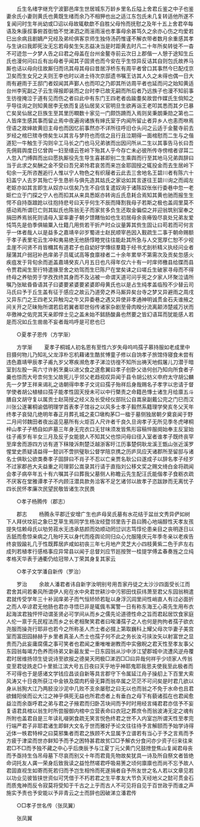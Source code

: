 <!-- { "loadSidebar": true } -->
　　丘生名绪字继充宁波鄞邑庠生世居城东万龄乡里名丘隘上舍君丘鉴之中子也鉴妻余氏小妻则黄氏也黄既生绪而余乃不相狎也出之适江东包氏未几复转适他所遂不复闻问时生年尚幼或□诏以母故辄欷歔不自胜父母怜而抚慰之及年十五上舍君卒每语及朱康叔事俯首衘恤不觉涕泗之雨滛雨滛也孝事母余甚笃久之余亦心伤之均爱若巳出余病且剧嫡产兄经及弟纶俱客京师生独侍汤药惟谨不解衣带者数月余重感其孝与生诀曰我即死汝无忘若母矣生矢志益决当是时距黄去时凡二十年所矣转徙不一杳不可迹忽一夕梦人告之曰君之母盖在台州金鳌寺前云次日上郡偕一人憩于途知生丘氏也漫何问曰丘有出母者乎闻其子固贤也而今安在乎生惊异反诘其自则包氏故养马厮也诘以母向往故厮归而讯其母其母曰昔居浮桥东有周平者曾口其事然今巳配戍京卫矣而生女兄之夫则王李也时以进士待次京邸遗书嘱王访其人久之未得也偶一日大雨有避雨于王邸门者奴闻其声鄞人也而叩之乃即其所访周平者也延而问之始知黄适台州李宪副之子云生得报即装而之台时李已故无嗣而所后者乃远族子也漫不知前事生彷徨掩泣于道有见而伤之者曰此中有东门王四老者齿踰耋矣故尝作媒氏生倘知之乎导往询之则知黄居李无依而复适仙居吴义官明旦生欲再诣王老叩其悉而其夕巳暴亡矣吴仙居之巨族生至其里历瞷数十家见一门颇饬蹐而入焉则吴秉朗秉勋之第也二人皆庠生感其事而留止焉中夜遍询诸族有婶氏室于内闻所留止者异乡人也恚而咻焉侄语之故婶故黄旧主母也而因忆前事然亦不详所往呼旧仓头问之云适于金鳌寺前去岁经之棺巳殡寺傍矣生以其言与梦符也而信之且行且泣期得一面棺慰而二生与之偕道犯一牛触生于沟则伞工马长之门也马兄弟骇而出因问所从二生以其事告马长曰吾先佣肩舆度日亿曾舆一妇至缙云苍岭下殆其人乎今存亡未必彼所传寺傍棺者谬耳二人忽入门缚舆而出曰愿执厮役先生导生喜甚即别二生乘舆而行至其地马兄弟舆辞曰当于此求之矣酬之金不受曰吾兄弟怜君哀苦而来岂金耶固授之辄投金而去生居岭下旬余一无所咨邂逅行人惟以宁人物色之有织屦者云此去三舍地名王碧川者有陈六十妇盖宁人去岁其殆亡乎生恳祈与俱先造其姑氏之家谂如其言遂往王碧川询之而阊左老妪亦如其言即生从奴亦以信矣乃生不自信复遣奴询于诸陈奴伥伥行委巷中忽一老妪伫立于门探之宁人也而扣其从来具悉妪亦转询丘氏息耗合焉知其黄也驰而报生生愕不自持亟踉跄以往抱持悲号曰天乎何生不辰而降割我母子若斯之极也盖闾里莫不感动焉所谓巳亡则其姒氏也陈翁无子而家贫多负生还取金徧偿之并迎翁筑别室奉之捐田养焉翁死则请母入室率妻子朝夕馈饍怡如也生初居母余丧瘠毁尽哀处兄弟友爱忳笃先是伯季俱输粟入仕籍几用赀若干折产时众议量筭其赀生固让曰苟若而可何言乎一体者哉人以是益多之嘉靖辛卯岁蜀进士赵民顺宰邑因入觐疏生二事于朝命赐额于孝子表里宅云生冲和夷易绝无他肠惇睦党往往能赴其所急与人交宽厚仁恕不少视圭崖不问贤不肖皆穪其有道君子也自幼好学慱综羣籍于经书尤剖析精义执经问业者屦蒲其户弱冠补邑庠弟子员辄试高等食廪禄者二十余年累举不第需次及贡矣忽感火疾疽发于背旬余而逝盖嘉靖癸亥八月五日也凡得年仅六十有一时庠师檄县给牒而县令贾君闻生至行特遣掾至舍之劝驾而生巳陈尸在堂矣诔之曰嗟丘生破家寻母而不得终母之养劬劳于学孜孜终其身而不及沾被一命谓天道可问乎死之夕家人环聚泣请所嘱乃张眦昏昏语其子曰婆要紧婆要紧婆即母黄氏也以是占生纯孝盖临殁不少替云司马氏曰予于丘生盖有征于感应之故云乃道旁之养马厮异矣台寺之梦又异避雨之周戌又异东门之王四老又异触沟之牛又异委巷之遇又异使非孝通神明诚贯金石夫谁掖之间关开之茫昧殆所谓若启若翼者耶世俗传诸家杂剧至骨肉暌分流离颠沛楚戚万状而卒徼神之佑完其天亲即悍士见之盖未始不鉥肠酸鼻也然要之皆幻语耳而犹能感人若是而况如丘生凿凿不妄者哉呜呼是可悲也巳 

　　○夏孝子恩传（方学渐） 

　　方学渐 
　　夏孝子桐城人初名恩有至性六岁失母呜呜孺子慕持服如老成里中目摄何物儿乃知礼父龙淳朴忘机藉诸生酷贫愽童子修以自饷孝子旅馆侍寝食未尝有违色嘉靖甲辰孝子甫九岁父寒疾濒危孝子涕泣彷徨不知所出祷天地假屠儿刀潜于暗室刲左股一脔六寸许躬烹羹以进父食之遂愈翼曰孝子创卧父诰何创乃知向所食者子羹也惊而大号柰何生父故死儿乎邻父老趋视叹异闻于县令胡公枋义申府太守胡公麟先一夕梦王祥来谒礼之诰朝得申孝子文诧曰孺子殆祥后身哉赐名子孝字以忠请于督学使者胡公植植曰孺子能孝性固天授未可以中行槩责之命籍邑慱士诸生月给廪五斗膳自文胡守复以属贡士赵简授之经义及长受经仪部阮公自嵩泉副戴公完之门巳而汉川张公遂署桐谕倡明理学首表孝子馆谷之以风多士孝子毅然系籍理学癸亥冬父天年终孝子哀恸几绝明年春正月葬孔城之麦□墩构茅□一楹于墓侧独居朝夕奠哀闻于野二月间邻魏田者夜出遥见墓所有火炬百人尺许者千良久旦询孝子无所见季冬虎哮桐梓山孝子孑栖自如庐墓三年身无完衣口无甘味须发皆焦形容稿悴服阕始奉主反室始往子甫岁有半女三月及反子女能貌人不知其父也惊问母曰径入室者谁孝子既终丧罕至庠舍而游四方访有道下秣陵泝荆楚泛越浙客旴江历事楚侗耿龙溪王甑山张近溪罗惺堂史质疑请益得一懿训不啻拱璧耿公督学陪京携之历庐凤应天诸郡所至留邸与诸名士俱耿公欲类奏孝子固辞曰不肖子不忍以亡亲贾名耿公曰遂成子以辞名孝子经岁不过家郡邑大夫益重之司理郭公嵩录其行请于直指刘公移文奖之赐文绮白金将疏闻会孝子病卒年五十有六嘱其子曰葬我父墓侧人称瞻云先生配汪氏能偕孝子食粝衣疏不厌客在堂雅谭孝子不内顾汪潜具款务洽客不足乞诸邻以故孝子恣跋踄而无离忧子四长民怀孝廉次民望民敬皆诸生次民畏 

　　○孝子杨腾传（郡志） 

　　郡志 
　　杨腾永平郡迁安增广生也庐母吴氏墓有水花结于盆丝文秀异俨如树下人拜伏坟前之象巳芝草生焉同学生杨汝经暨邻里告于县曰腾心地端醇性天孝友孩提失怙赖母氏以劬劳菽水无违承慈颜而効顺动罔愆训志笃惇伦患亲目之丧明逐日以舌舐而愈惊亲病之几殆吁天以身代而痊舆论同归众心允服隆庆元年季冬亲以老疾告终哀毁踰礼几于性既葬居庐咸如初丧三年七月地产灵芝大小四枝黄紫二色于庐左右成列若植孝行感格事应异常县以闻于总督刘应节廵按贺一桂提学傅孟春奏旌之立纯孝格天华表于通衢仍给冠带人丁荣其身复其家云 

　　○孝子文学潘自新传（罗治） 

　　罗治 
　　余故人潘君者讳自新字汝明别号用吾家丹徒之太沙沙四面受长江而君舍其间若秦风所谓伊人宛在水中央君世耕沙中污邪田伐荻纬萧至君父东园翁稍遣君就传受学年三十补润庠弟子而气恒矫矫若耻以身浮沉闾里间性峭直人有过必面折之而人卒谅君无他肠也君亦寻悟巳非是辄偑韦寓警一日有称东海王心斋先生用布衣起海滨君独怦怦动谓圣贤必可学间从而乡之儒先论道德性命之旨而君起居饮食家庭人伦一禀于先民程法而乡之长老相聚笑君者曰唉潘孺子之人也何是拘拘者孺子欲衣尧服而操尧行耶非也若今之所称圣人杰士者必掇上第取巍科上耀父母次华妻子美宫室而富田园赫赫于乡里者真圣人杰士也孺子何不此之务长汝弓挟汝矢以射富世之显贵而乃此妄庸腐儒之事可笑者也君闻之重唯唯谢教而中实傲睨之君天性至孝友事父东园翁每竭力色养而待弟又新最友爱一日东园翁从沙中涉江望郡城中流遭风逆舟覆君时居维扬领生徒说诗至欲报之德昊天罔极□涕泗□□曰异哉何祥乎少顷家人传翁变至君徒跣走□十里抵江滨大号五日夜曰天乎地乎神耶鬼耶我思夫使我至此极者而不可得也于是感诸文学钱应昌谈自新等具言郡守下令属延江舟子操舠上下百里大索风涛又十日夜所获江中金铁及腐肉朽骨无算而翁卒属之茫茫不可问矣是时君几欲以身从翁狥大江乃两胫没沙泥中几败不支余屡慰之曰无以也而翁之不免于水命也且君欲雠阳侯而讼大江之神乎俱死无益也所君虑者上有垂白之母下有藐诸孤在也君闻愈益泣而余亟呼君之弟与君之子掖君而归卧苫块间而予时时用经言绳君君亦信予不妄复语君具棺以翁生时所尝服御内棺中立营表命曰衣冠之葬庶令而翁波涛无定之魂有所附也盖君自是三年读礼啜粥食疏无笑言悦色终君之世不入内室岂所谓天性至孝完行端严君子非耶君诸生即鲜大文名于世而雅好予论文往往待予言解颐而予始学诗得近体一帙君特梓之曰莫邪集者而君之族顾不大显属予立谱若有当心于予之言焉而予方疲于津梁而世亦鲜知予而予之困特甚君故贫□□予解衣分食问亦少资子衍来往来君□不□而予独不藏之中心乎后庚辰予与江夏丁元父黄门兄鼓抴登焦山复闻君母丧而予亟持生刍吊母墓下尽哀而别又十年而君竟先物故矣犹具一诗及所自祭文者皆绝命词托友人龚一荣身后致我读之益怆然嗟君呼吸易箦之顷何廪廪也而尚不忘予故人君固直视生如寄而死若归而予岂生相怜而死遂捐者自予所友世之名人若以文章见若以功业见彼皆挟世资似可凭借于不朽若君之生平孝友大节负天经地义之懿可贯金石而质鬼神而反令寂莫将受知于千古之上乎而古人不可见将自见于百世政乎而谁之声施实予责也予安能以予非青云之士而辞也因破涕立潘君传 

　　○□孝子世名传（张凤翼） 

　　张凤翼 
